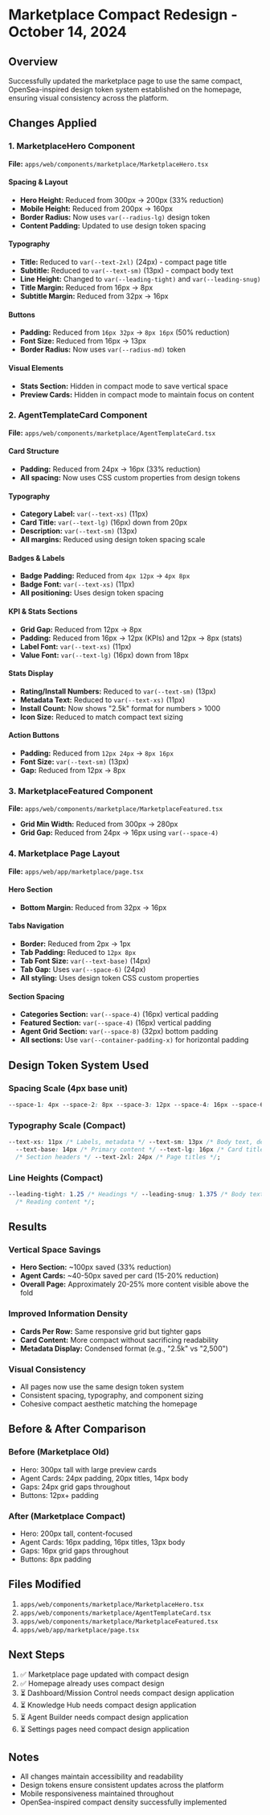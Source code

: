 # Marketplace Compact Redesign - October 14, 2024

## Overview

Successfully updated the marketplace page to use the same compact, OpenSea-inspired design token system established on the homepage, ensuring visual consistency across the platform.

## Changes Applied

### 1. MarketplaceHero Component

**File:** `apps/web/components/marketplace/MarketplaceHero.tsx`

#### Spacing & Layout

- **Hero Height:** Reduced from 300px → 200px (33% reduction)
- **Mobile Height:** Reduced from 200px → 160px
- **Border Radius:** Now uses `var(--radius-lg)` design token
- **Content Padding:** Updated to use design token spacing

#### Typography

- **Title:** Reduced to `var(--text-2xl)` (24px) - compact page title
- **Subtitle:** Reduced to `var(--text-sm)` (13px) - compact body text
- **Line Height:** Changed to `var(--leading-tight)` and `var(--leading-snug)`
- **Title Margin:** Reduced from 16px → 8px
- **Subtitle Margin:** Reduced from 32px → 16px

#### Buttons

- **Padding:** Reduced from `16px 32px` → `8px 16px` (50% reduction)
- **Font Size:** Reduced from 16px → 13px
- **Border Radius:** Now uses `var(--radius-md)` token

#### Visual Elements

- **Stats Section:** Hidden in compact mode to save vertical space
- **Preview Cards:** Hidden in compact mode to maintain focus on content

### 2. AgentTemplateCard Component

**File:** `apps/web/components/marketplace/AgentTemplateCard.tsx`

#### Card Structure

- **Padding:** Reduced from 24px → 16px (33% reduction)
- **All spacing:** Now uses CSS custom properties from design tokens

#### Typography

- **Category Label:** `var(--text-xs)` (11px)
- **Card Title:** `var(--text-lg)` (16px) down from 20px
- **Description:** `var(--text-sm)` (13px)
- **All margins:** Reduced using design token spacing scale

#### Badges & Labels

- **Badge Padding:** Reduced from `4px 12px` → `4px 8px`
- **Badge Font:** `var(--text-xs)` (11px)
- **All positioning:** Uses design token spacing

#### KPI & Stats Sections

- **Grid Gap:** Reduced from 12px → 8px
- **Padding:** Reduced from 16px → 12px (KPIs) and 12px → 8px (stats)
- **Label Font:** `var(--text-xs)` (11px)
- **Value Font:** `var(--text-lg)` (16px) down from 18px

#### Stats Display

- **Rating/Install Numbers:** Reduced to `var(--text-sm)` (13px)
- **Metadata Text:** Reduced to `var(--text-xs)` (11px)
- **Install Count:** Now shows "2.5k" format for numbers > 1000
- **Icon Size:** Reduced to match compact text sizing

#### Action Buttons

- **Padding:** Reduced from `12px 24px` → `8px 16px`
- **Font Size:** `var(--text-sm)` (13px)
- **Gap:** Reduced from 12px → 8px

### 3. MarketplaceFeatured Component

**File:** `apps/web/components/marketplace/MarketplaceFeatured.tsx`

- **Grid Min Width:** Reduced from 300px → 280px
- **Grid Gap:** Reduced from 24px → 16px using `var(--space-4)`

### 4. Marketplace Page Layout

**File:** `apps/web/app/marketplace/page.tsx`

#### Hero Section

- **Bottom Margin:** Reduced from 32px → 16px

#### Tabs Navigation

- **Border:** Reduced from 2px → 1px
- **Tab Padding:** Reduced to `12px 8px`
- **Tab Font Size:** `var(--text-base)` (14px)
- **Tab Gap:** Uses `var(--space-6)` (24px)
- **All styling:** Uses design token CSS custom properties

#### Section Spacing

- **Categories Section:** `var(--space-4)` (16px) vertical padding
- **Featured Section:** `var(--space-4)` (16px) vertical padding
- **Agent Grid Section:** `var(--space-8)` (32px) bottom padding
- **All sections:** Use `var(--container-padding-x)` for horizontal padding

## Design Token System Used

### Spacing Scale (4px base unit)

```css
--space-1: 4px --space-2: 8px --space-3: 12px --space-4: 16px --space-6: 24px --space-8: 32px;
```

### Typography Scale (Compact)

```css
--text-xs: 11px /* Labels, metadata */ --text-sm: 13px /* Body text, descriptions */
  --text-base: 14px /* Primary content */ --text-lg: 16px /* Card titles */ --text-xl: 18px
  /* Section headers */ --text-2xl: 24px /* Page titles */;
```

### Line Heights (Compact)

```css
--leading-tight: 1.25 /* Headings */ --leading-snug: 1.375 /* Body text */ --leading-normal: 1.5
  /* Reading content */;
```

## Results

### Vertical Space Savings

- **Hero Section:** ~100px saved (33% reduction)
- **Agent Cards:** ~40-50px saved per card (15-20% reduction)
- **Overall Page:** Approximately 20-25% more content visible above the fold

### Improved Information Density

- **Cards Per Row:** Same responsive grid but tighter gaps
- **Card Content:** More compact without sacrificing readability
- **Metadata Display:** Condensed format (e.g., "2.5k" vs "2,500")

### Visual Consistency

- All pages now use the same design token system
- Consistent spacing, typography, and component sizing
- Cohesive compact aesthetic matching the homepage

## Before & After Comparison

### Before (Marketplace Old)

- Hero: 300px tall with large preview cards
- Agent Cards: 24px padding, 20px titles, 14px body
- Gaps: 24px grid gaps throughout
- Buttons: 12px+ padding

### After (Marketplace Compact)

- Hero: 200px tall, content-focused
- Agent Cards: 16px padding, 16px titles, 13px body
- Gaps: 16px grid gaps throughout
- Buttons: 8px padding

## Files Modified

1. `apps/web/components/marketplace/MarketplaceHero.tsx`
2. `apps/web/components/marketplace/AgentTemplateCard.tsx`
3. `apps/web/components/marketplace/MarketplaceFeatured.tsx`
4. `apps/web/app/marketplace/page.tsx`

## Next Steps

1. ✅ Marketplace page updated with compact design
2. ✅ Homepage already uses compact design
3. ⏳ Dashboard/Mission Control needs compact design application
4. ⏳ Knowledge Hub needs compact design application
5. ⏳ Agent Builder needs compact design application
6. ⏳ Settings pages need compact design application

## Notes

- All changes maintain accessibility and readability
- Design tokens ensure consistent updates across the platform
- Mobile responsiveness maintained throughout
- OpenSea-inspired compact density successfully implemented
